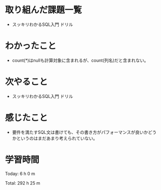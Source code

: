# 取り組んだ課題一覧
- スッキリわかるSQL入門 ドリル

# わかったこと
- count(*)はnullも計算対象に含まれるが、count(列名)だと含まれない。

# 次やること
- スッキリわかるSQL入門 ドリル

# 感じたこと
- 要件を満たすSQL文は書けても、その書き方がパフォーマンスが良いかどうかというのはまだあまり考えられていない。

# 学習時間
Today: 6 h 0 m

Total: 292 h 25 m
